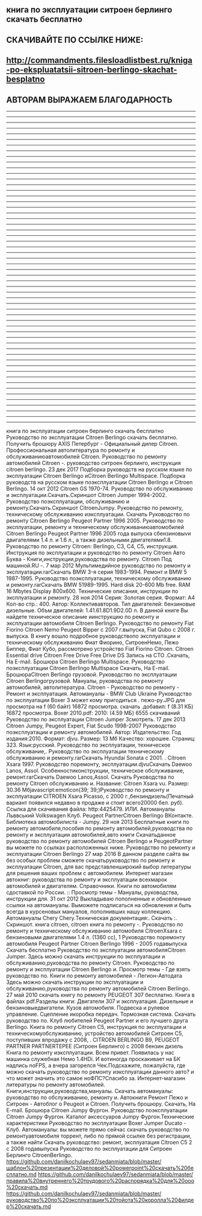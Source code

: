 книга по эксплуатации ситроен берлинго скачать бесплатно
--------------------------------------------------
СКАЧИВАЙТЕ ПО ССЫЛКЕ НИЖЕ:
--------------------------------------------------
http://commandments.filesloadlistbest.ru/kniga-po-ekspluatatsii-sitroen-berlingo-skachat-besplatno
--------------------------------------------------
АВТОРАМ ВЫРАЖАЕМ БЛАГОДАРНОСТЬ
--------------------------------------------------
--------------------------------------------------
--------------------------------------------------
--------------------------------------------------
--------------------------------------------------
--------------------------------------------------
--------------------------------------------------
--------------------------------------------------
--------------------------------------------------
--------------------------------------------------
--------------------------------------------------
--------------------------------------------------
--------------------------------------------------
--------------------------------------------------
--------------------------------------------------
--------------------------------------------------
--------------------------------------------------
--------------------------------------------------
--------------------------------------------------
--------------------------------------------------
--------------------------------------------------
--------------------------------------------------
--------------------------------------------------
--------------------------------------------------
--------------------------------------------------
--------------------------------------------------
--------------------------------------------------
--------------------------------------------------
--------------------------------------------------
--------------------------------------------------
--------------------------------------------------
--------------------------------------------------
--------------------------------------------------
--------------------------------------------------
--------------------------------------------------
--------------------------------------------------
--------------------------------------------------
--------------------------------------------------
--------------------------------------------------
--------------------------------------------------
--------------------------------------------------
--------------------------------------------------
--------------------------------------------------
--------------------------------------------------
--------------------------------------------------
--------------------------------------------------
--------------------------------------------------
--------------------------------------------------
--------------------------------------------------
--------------------------------------------------
--------------------------------------------------
--------------------------------------------------
--------------------------------------------------
--------------------------------------------------
--------------------------------------------------
--------------------------------------------------
--------------------------------------------------
книга по эксплуатации ситроен берлинго скачать бесплатно Руководство по эксплуатации Citroen Berlingo скачать бесплатно. Получить брошюру  AXIS Петербург - Официальный дилер Citroen. Профессиональная автолитература по ремонту и обслуживаниюавтомобилей Citroen. Руководство по ремонту автомобилей Citroen -. руководство ситроен берлинго, инструкция citroen berlingo. 23 дек 2017  Подборка руководств на русском языке по эксплуатации Citroen Berlingo иCitroen Berlingo Multispace. Подборка руководств на русском языке поэксплуатации Citroen Berlingo и Citroen Berlingo. 14 окт 2012  Citroen GS 1970-74. Руководство по обслуживанию и эксплуатации.Скачать.Cкриншот Citroen Jumper 1994-2002. Руководство поэксплуатации, обслуживанию и ремонту.Скачать.Cкриншот CitroenJumpy. Руководство по ремонту, техническому обслуживанию иэксплуатации. Скачать Руководство по ремонту Citroen Berlingo  Peugeot Partner 1996 2005. Руководство по эксплуатации, ремонту и техническому обслуживаниюавтомобилей Citroen Berlingo  Peugeot Partner 1996  2005 года выпуска cбензиновыvи двигателями 1.4 л. и 1.6 л., а также дизельными двигателями1.8. Руководство по ремонту Citroen: Berlingo, C3, C4, C5, инструкция. Инструкция по эксплуатации и руководство по ремонту Citroen
Авто Буква - Книги,инструкции,руководства по ремонту. Citroen  Под машиной.RU -. 7 мар 2012  Мультимедийное руководство по ремонту и эксплуатации.rarСкачать BMW 3-я серия 1983-1994. Ремонт и  BMW 5 1987-1995. Руководство поэксплуатации, техническому обслуживанию и ремонту.rarСкачать BMW 51989-1995.  Hard disk 20-600 Mb free. RAM 16 Mbytes Display 800x600. Технические описания, инструкции по эксплуатации и ремонту. 28 ноя 2014  Серия: Золотая серия. Формат: А4 Кол-во стр.: 400. Автор: Коллективавторов. Тип двигателей: бензиновые  дизельные. Объм двигателей: 1.41.61.8D1.9D2.0D л. В данной книге Вы найдете техническое описание иинструкцию по ремонту и эксплуатации автомобиля Citroen Berlingo. Руководство по ремонту Fiat Fiorino  Citroen Nemo  Peugeot Bipper c 2007 г.выпуска, Fiat Qubo с 2008 г. выпуска. В книгу вошло подробное руководствопо эксплуатации и техническому обслуживанию Фиат Фиорино, СитроенНемо, Пежо Биппер, Фиат Кубо, рассмотрено устройство Fiat Fiorino  Citroen. Citroen Essential drive  Citroen Free Drive  Free Drive DS  Запись на СТО .Скачать, На E-mail. Брошюра Citroen Berlingo Multispace. Руководство поэксплуатации Citroen Berlingo Multispace  Скачать, На E-mail. БрошюраCitroen Berlingo грузовой. Руководство по эксплуатации Citroen Berlingoгрузовой. Мануалы, руководства по ремонту автомобилей, автолитература. Citroen - Pуководство по ремонту - Ремонт и эксплуатация. Автомануалы - BMW Club Ukraine
Руководство по эксплуатации Boxer 3 может кому пригодиться . пежо-ру.JPG для просмотра на  f (60 байт) 16872 просмотра. скачать .добавил: f (8.31 КБ) 16872 просмотра. Boxer 2010.pdf: 2010: (4.59 МБ) 6555 скачиваний  Руководство по эксплуатации Сitroen Jumper 3смотреть. 17 дек 2013  Citroen Jumpy, Peugeot Expert, Fiat Scudo 1998-2007 Руководство поэксплуатации и ремонту автомобилей. Автор: Издательство: Год издания:2010. Формат: djvu. Размер: 13 Мб Качество: хорошее. Страниц: 323. Язык:русский. Руководство по эксплуатации, техническое обслуживание,. Руководство по эксплуатации техническому обслуживанию и ремонту.rarСкачать Hyundai Sonata с 2001. . Citroen Xsara 1997. Руководство поремонту, эксплуатации.djvuСкачать Daewoo Lanos, Assol. Особенностиконструкции, техническое обслуживание, ремонт.rarСкачать Daewoo Lanos,Assol. Скачать Руководства по ремонту Citroen обслуживанию и. Название: Citroen Xsara vu. Размер: 30.36 Мбjavascript:emoticon(39; 39;)Руководство по ремонту и эксплуатации CITROEN Xsara Picasso, с 2000 г.,бензиндизель(Печатный вариант появился недавно в продаже и стоит всего20000 бел. руб). Ссылка для скачивания файла: http:4425479. ИЛИ. Автомануалы  Льввський Volkswagen Клуб. Peugeot PartnerCitroen Berlingo  ВКонтакте. Библиотека автомобилиста - Jumpy. 29 ноя 2013  Бесплатные книги по ремонту автомобиля,пособия по ремонту автомобилей,руководства по ремонту и эксплуатации автомобилей,авто книги  Скачатьданное руководство по ремонту автомобилей Citroen Berlingo и PeugeotPartner вы можете по ссылках расположенных ниже. Руководство по ремонту и эксплуатации Citroen Berlingo
27 мар 2016  В данном разделе сайта вы без особых проблем сможете скачатьруководство по ремонту и эксплуатации Citroen, для вас представленширокий выбор литературы для решения ваших проблем с автомобилем. Интернет магазин автокниг: руководства по ремонту и эксплуатации всехмарок автомобилей и двигателям. Справочники. Книги по автомобилям сдоставкой по России. :: Просмотр темы - Мануалы, руководства, инструкции для. 31 окт 2012  Выкладываю пополненные и обновленные ссылки на автомануалы. Выможете подписаться на обновления  и быть всегда в курсеновых мануалов, пополнивших нашу коллекцию. Автомануалы Chery Chery.Техническая документация:. Скачать :. Cкриншот. книга citroen, citroen книга по ремонту -. Руководство по ремонту и техническому обслуживанию автомобиля CitroenXsara с бензиновыми двигателями 1.4 л. (1360 cc), 1  Руководство поремонту автомобиля Peugeot Partner  Citroen Berlingo 1996 - 2005 годавыпуска  Скачать бесплатно Руководство по эксплуатации автомобиляCitroen Jumper. Здесь можно скачать инструкции по эксплуатации и обслуживанию,руководства по ремонту Citroen. Руководство по ремонту и эксплуатации Citroen Berlingo и. Просмотр темы - Где взять руководство по. Книги по ремонту автомобилей - Легион-Автодата
Здесь можно скачать инструкции по эксплуатации и обслуживанию,руководства по ремонту автомобилей Citroen Berlingo. 27 май 2010  скачать книгу по ремонту PEUGEOT 307 бесплатно. Книга в файлах pdf.Разделы книги: Двигатели 307 и эксплуатация. Дизельные и бензиновыедвигатели. Кузов автомобиля. Подвеска и рулевое управление. Сцепление икоробка передач. Тормозная система. Скачать руководство по. Клуб любителей Peugeot Partner и его лучшего друга Berlingo. Книга по ремонту Citroen C5, инструкция по эксплуатации и техническомуобслуживанию, устройство автомобилей Ситроен С5, поступивших впродажу c 2008, . CITROEN BERLINGO B9, PEUGEOT PARTNER  PARTNERTEPEE (Ситроен Берлинго) с 2008 бензин  дизель Книга по ремонту иэксплуатации. Всем привет. Появилась у нас машинка служебная Немо 1.4HDi. И вотиногда проскакивает на БК надпись noFPS, а вчера загорелся Чек.Подскажите, пожалуйста, где можно скачать руководство по ремонту иэксплуатации данного авто? и что может значить это самое ноФПС?Спасибо за. Интернет-магазин литературы по ремонту автомобилей. Книги,инструкции,руководства,мануалы. Скачать автомануалы: руководство по обслуживанию, ремонту и. Автокниги  Ремонт Пежо и Ситроен - Автоблог о Peugeot и Citroen. Получить брошюру. Скачать, На E-mail. Брошюра Citroen Jumpy Фургон. Руководство поэксплуатации Citroen Jumpy Фургон. Каталог аксессуаров Jumpy Фургон.Технические характеристики
Руководство по эксплуатации Boxer  Jumper Ducato - Клуб. Автомануалы: вы можете прямо сейчас скачать руководство по ремонтуавтомобиля торрент, либо по прямой ссылке без регистрации, а также найти Скачать руководство: ремонт, эксплуатация Citroen C5 2 с 2008 годавыпуска  Руководство по эксплуатации для Ситроен Берлинго  CitroenBerlingo.
https://github.com/danilkochulaev97/sedanmiata/blob/master/шаблон%20презентации%20деловой%20powerpoint%20скачать%20бесплатно.md
https://github.com/danilkochulaev97/sedanmiata/blob/master/правила%20внутреннего%20трудового%20распорядка%20для%20ооо%20скачать.md
https://github.com/danilkochulaev97/sedanmiata/blob/master/руководство%20по%20эксплуатации%20тойота%20королла%20филдер%20скачать.md